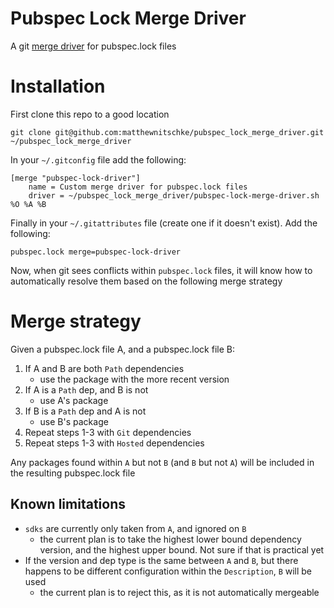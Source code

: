 # Pubspec Lock Merge Driver

A git [merge driver](https://git-scm.com/docs/merge-config#Documentation/merge-config.txt-mergeltdrivergtname) for pubspec.lock files

# Installation

First clone this repo to a good location
```
git clone git@github.com:matthewnitschke/pubspec_lock_merge_driver.git ~/pubspec_lock_merge_driver
```

In your `~/.gitconfig` file add the following:

```
[merge "pubspec-lock-driver"]
    name = Custom merge driver for pubspec.lock files
    driver = ~/pubspec_lock_merge_driver/pubspec-lock-merge-driver.sh %O %A %B
```

Finally in your `~/.gitattributes` file (create one if it doesn't exist). Add the following:
```
pubspec.lock merge=pubspec-lock-driver
```

Now, when git sees conflicts within `pubspec.lock` files, it will know how to automatically resolve them based on the following merge strategy

# Merge strategy

Given a pubspec.lock file A, and a pubspec.lock file B:

1. If A and B are both `Path` dependencies
    - use the package with the more recent version
2. If A is a `Path` dep, and B is not
    - use A's package
3. If B is a `Path` dep and A is not
    - use B's package
4. Repeat steps 1-3 with `Git` dependencies
5. Repeat steps 1-3 with `Hosted` dependencies

Any packages found within `A` but not `B` (and `B` but not `A`) will be included in the resulting pubspec.lock file

## Known limitations

- `sdks` are currently only taken from `A`, and ignored on `B`
    - the current plan is to take the highest lower bound dependency version, and the highest upper bound. Not sure if that is practical yet
- If the version and dep type is the same between `A` and `B`, but there happens to be different configuration within the `Description`, `B` will be used
    - the current plan is to reject this, as it is not automatically mergeable